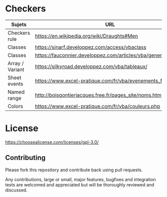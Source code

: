 # Checkers

| Sujets | URL |
| --- | --- |
| Checkers rule	| https://en.wikipedia.org/wiki/Draughts#Men |
| Classes	| https://sinarf.developpez.com/access/vbaclass |
| Classes	| https://fauconnier.developpez.com/articles/vba/general/classes |
| Array / Variant	| https://silkyroad.developpez.com/vba/tableaux/ |
| Sheet events	| https://www.excel-pratique.com/fr/vba/evenements_feuille.php |
| Named range	| http://boisgontierjacques.free.fr/pages_site/noms.htm |
| Colors	| https://www.excel-pratique.com/fr/vba/couleurs.php |

# License

https://choosealicense.com/licenses/gpl-3.0/


## Contributing
Please fork this repository and contribute back using pull requests.

Any contributions, large or small, major features, bugfixes and integration tests are welcomed and appreciated but will be thoroughly reviewed and discussed.